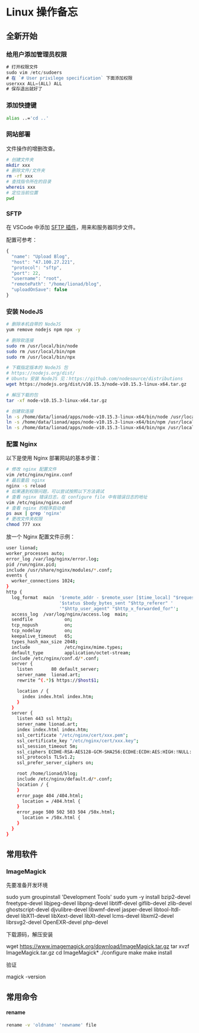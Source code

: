# Linux 操作备忘

## 全新开始

### 给用户添加管理员权限

```js
# 打开权限文件
sudo vim /etc/sudoers
# 在 `# User privilege specification` 下面添加权限
userxxx ALL=(ALL) ALL
# 保存退出就好了
```

### 添加快捷键

```sh
alias ..='cd ..'
```

### 网站部署

文件操作的增删改查。

```sh
# 创建文件夹
mkdir xxx
# 删除文件/文件夹
rm -rf xxx
# 查找指令所在的目录
whereis xxx
# 定位当前位置
pwd
```

### SFTP

在 VSCode 中添加 [SFTP 插件](https://marketplace.visualstudio.com/items?itemName=liximomo.sftp)，用来和服务器同步文件。

配置可参考：

```js
{
  "name": "Upload Blog",
  "host": "47.100.27.221",
  "protocol": "sftp",
  "port": 22,
  "username": "root",
  "remotePath": "/home/lionad/blog",
  "uploadOnSave": false
}
```

### 安装 NodeJS

```sh
# 删除本机自带的 NodeJS
yum remove nodejs npm npx -y

# 删除软连接
sudo rm /usr/local/bin/node
sudo rm /usr/local/bin/npm 
sudo rm /usr/local/bin/npx

# 下载指定版本的 NodeJS 包
# https://nodejs.org/dist/
# Ubuntu 安装 NodeJS 见：https://github.com/nodesource/distributions
wget https://nodejs.org/dist/v10.15.3/node-v10.15.3-linux-x64.tar.gz

# 解压下载的包
tar -xf node-v10.15.3-linux-x64.tar.gz

# 创建软连接
ln -s /home/data/lionad/apps/node-v10.15.3-linux-x64/bin/node /usr/local/bin/node
ln -s /home/data/lionad/apps/node-v10.15.3-linux-x64/bin/npm /usr/local/bin/npm
ln -s /home/data/lionad/apps/node-v10.15.3-linux-x64/bin/npx /usr/local/bin/npx
```

### 配置 Nginx

以下是使用 Nginx 部署网站的基本步骤：

```sh
# 修改 nginx 配置文件
vim /etc/nginx/nginx.conf
# 最后重启 nginx
nginx -s reload
# 如果遇到权限问题，可以尝试按照以下方法调试
# 查看 nginx 错误日志，在 configure file 中有错误日志的地址
vim /etc/nginx/nginx.conf
# 查看 nginx 的程序启动者
ps aux | grep 'nginx'
# 更改文件夹权限
chmod 777 xxx
```

放一个 Nginx 配置文件示例：

```sh
user lionad;
worker_processes auto;
error_log /var/log/nginx/error.log;
pid /run/nginx.pid;
include /usr/share/nginx/modules/*.conf;
events {
  worker_connections 1024;
}
http {
  log_format  main  '$remote_addr - $remote_user [$time_local] "$request" '
                    '$status $body_bytes_sent "$http_referer" '
                    '"$http_user_agent" "$http_x_forwarded_for"';
  access_log  /var/log/nginx/access.log  main;
  sendfile            on;
  tcp_nopush          on;
  tcp_nodelay         on;
  keepalive_timeout   65;
  types_hash_max_size 2048;
  include             /etc/nginx/mime.types;
  default_type        application/octet-stream;
  include /etc/nginx/conf.d/*.conf;
  server {
    listen       80 default_server;
    server_name  lionad.art;
    rewrite ^(.*)$ https://$host$1;

    location / {
      index index.html index.htm;
    }
  }
  server {
    listen 443 ssl http2;
    server_name lionad.art;
    index index.html index.htm;
    ssl_certificate "/etc/nginx/cert/xxx.pem";
    ssl_certificate_key "/etc/nginx/cert/xxx.key";
    ssl_session_timeout 5m;
    ssl_ciphers ECDHE-RSA-AES128-GCM-SHA256:ECDHE:ECDH:AES:HIGH:!NULL:!aNULL:!MD5:!ADH:!RC4;
    ssl_protocols TLSv1.2;
    ssl_prefer_server_ciphers on;

    root /home/lionad/blog;
    include /etc/nginx/default.d/*.conf;
    location / {
    }
    error_page 404 /404.html;
      location = /404.html {
    }
    error_page 500 502 503 504 /50x.html;
      location = /50x.html {
    }
  }
}
```

## 常用软件

### ImageMagick

先要准备开发环境

sudo yum groupinstall 'Development Tools'
sudo yum -y install bzip2-devel freetype-devel libjpeg-devel libpng-devel libtiff-devel giflib-devel zlib-devel ghostscript-devel djvulibre-devel libwmf-devel jasper-devel libtool-ltdl-devel libX11-devel libXext-devel libXt-devel lcms-devel libxml2-devel librsvg2-devel OpenEXR-devel php-devel

下载源码，解压安装

wget https://www.imagemagick.org/download/ImageMagick.tar.gz
tar xvzf ImageMagick.tar.gz
cd ImageMagick*
./configure
make
make install

验证

magick -version

## 常用命令

#### rename

```bash
rename -v 'oldname' 'newname' file
```
